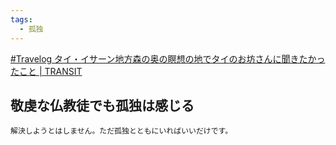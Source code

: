 ```yaml
---
tags:
  - 孤独
---
```

[#Travelog タイ・イサーン地方森の奥の瞑想の地でタイのお坊さんに聞きたかったこと | TRANSIT](https://transit.ne.jp/2024/03/001900.html)

## 敬虔な仏教徒でも孤独は感じる

```
解決しようとはしません。ただ孤独とともにいればいいだけです。
```